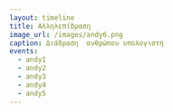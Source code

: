 ```yaml
---
layout: timeline 
title: Αλληλεπίδραση
image_url: /images/andy6.png
caption: Διάδραση  ανθρώπου υπολογιστή
events:
  - andy1
  - andy2
  - andy3
  - andy4
  - andy5
---
```

